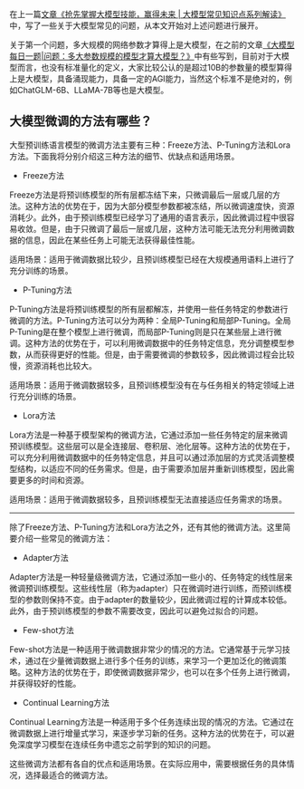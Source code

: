 在上一篇[文章《抢先掌握大模型技能，赢得未来 | 大模型常见知识点系列解读》](https://mp.weixin.qq.com/s?__biz=MzIxMjY3NzMwNw==&mid=2247483934&idx=1&sn=593fc8697f842901ba4f93f5fd07c19a&chksm=974325caa034acdc80194fbb3f3741bf9110d85d8d289f49077d8400510602279ac121edade4&token=2110868382&lang=zh_CN#rd)中，写了一些关于大模型常见的问题，从本文开始对上述问题进行展开。

关于第一个问题，多大规模的网络参数才算得上是大模型，在之前的文章[《大模型每日一题|问题：多大参数规模的模型才算大模型？》](https://mp.weixin.qq.com/s?__biz=MzIxMjY3NzMwNw==&mid=2247483896&idx=1&sn=fd8ba4854eefcb8f4f66103b86b0f633&chksm=9743262ca034af3afb7f67ba6287fbccb6b961ee6c208b6f42d68cc4f9ffed0f6131db97e390&token=2110868382&lang=zh_CN#rd)中有些写到，目前对于大模型而言，也没有标准量化的定义，大家比较公认的是超过10B的参数量的模型算得上是大模型，具备涌现能力，具备一定的AGI能力，当然这个标准不是绝对的，例如ChatGLM-6B、LLaMA-7B等也是大模型。

## 大模型微调的方法有哪些？
大型预训练语言模型的微调方法主要有三种：Freeze方法、P-Tuning方法和Lora方法。下面我将分别介绍这三种方法的细节、优缺点和适用场景。

+ Freeze方法

Freeze方法是将预训练模型的所有层都冻结下来，只微调最后一层或几层的方法。这种方法的优势在于，因为大部分模型参数都被冻结，所以微调速度快，资源消耗少。此外，由于预训练模型已经学习了通用的语言表示，因此微调过程中很容易收敛。但是，由于只微调了最后一层或几层，这种方法可能无法充分利用微调数据的信息，因此在某些任务上可能无法获得最佳性能。

适用场景：适用于微调数据比较少，且预训练模型已经在大规模通用语料上进行了充分训练的场景。

+ P-Tuning方法

P-Tuning方法是将预训练模型的所有层都解冻，并使用一些任务特定的参数进行微调的方法。P-Tuning方法可以分为两种：全局P-Tuning和局部P-Tuning。全局P-Tuning是在整个模型上进行微调，而局部P-Tuning则是只在某些层上进行微调。这种方法的优势在于，可以利用微调数据中的任务特定信息，充分调整模型参数，从而获得更好的性能。但是，由于需要微调的参数较多，因此微调过程会比较慢，资源消耗也比较大。

适用场景：适用于微调数据较多，且预训练模型没有在与任务相关的特定领域上进行充分训练的场景。

+ Lora方法

Lora方法是一种基于模型架构的微调方法，它通过添加一些任务特定的层来微调预训练模型。这些层可以是全连接层、卷积层、池化层等。这种方法的优势在于，可以充分利用微调数据中的任务特定信息，并且可以通过添加层的方式灵活调整模型结构，以适应不同的任务需求。但是，由于需要添加层并重新训练模型，因此需要更多的时间和资源。

适用场景：适用于微调数据较多，且预训练模型无法直接适应任务需求的场景。

---

除了Freeze方法、P-Tuning方法和Lora方法之外，还有其他的微调方法。这里简要介绍一些常见的微调方法：

+ Adapter方法

Adapter方法是一种轻量级微调方法，它通过添加一些小的、任务特定的线性层来微调预训练模型。这些线性层（称为adapter）只在微调时进行训练，而预训练模型的参数则保持不变。由于adapter的数量较少，因此微调过程的计算成本较低。此外，由于预训练模型的参数不需要改变，因此可以避免过拟合的问题。

+ Few-shot方法

Few-shot方法是一种适用于微调数据非常少的情况的方法。它通常基于元学习技术，通过在少量微调数据上进行多个任务的训练，来学习一个更加泛化的微调策略。这种方法的优势在于，即使微调数据非常少，也可以在多个任务上进行微调，并获得较好的性能。

+ Continual Learning方法

Continual Learning方法是一种适用于多个任务连续出现的情况的方法。它通过在微调数据上进行增量式学习，来逐步学习新的任务。这种方法的优势在于，可以避免深度学习模型在连续任务中遗忘之前学到的知识的问题。

这些微调方法都有各自的优点和适用场景。在实际应用中，需要根据任务的具体情况，选择最适合的微调方法。



